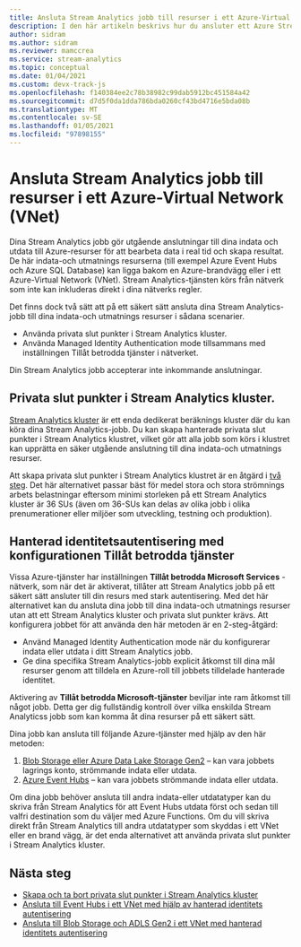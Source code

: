 ```yaml
---
title: Ansluta Stream Analytics jobb till resurser i ett Azure-Virtual Network (VNET)
description: I den här artikeln beskrivs hur du ansluter ett Azure Stream Analytics jobb med resurser som finns i ett VNET.
author: sidram
ms.author: sidram
ms.reviewer: mamccrea
ms.service: stream-analytics
ms.topic: conceptual
ms.date: 01/04/2021
ms.custom: devx-track-js
ms.openlocfilehash: f140384ee2c78b38982c99dab5912bc451584a42
ms.sourcegitcommit: d7d5f0da1dda786bda0260cf43bd4716e5bda08b
ms.translationtype: MT
ms.contentlocale: sv-SE
ms.lasthandoff: 01/05/2021
ms.locfileid: "97898155"
---
```

# <a name="connect-stream-analytics-jobs-to-resources-in-an-azure-virtual-network-vnet"></a>Ansluta Stream Analytics jobb till resurser i ett Azure-Virtual Network (VNet)

Dina Stream Analytics jobb gör utgående anslutningar till dina indata och utdata till Azure-resurser för att bearbeta data i real tid och skapa resultat. De här indata-och utmatnings resurserna (till exempel Azure Event Hubs och Azure SQL Database) kan ligga bakom en Azure-brandvägg eller i ett Azure-Virtual Network (VNet). Stream Analytics-tjänsten körs från nätverk som inte kan inkluderas direkt i dina nätverks regler.

Det finns dock två sätt att på ett säkert sätt ansluta dina Stream Analytics-jobb till dina indata-och utmatnings resurser i sådana scenarier.
* Använda privata slut punkter i Stream Analytics kluster.
* Använda Managed Identity Authentication mode tillsammans med inställningen Tillåt betrodda tjänster i nätverket.

Din Stream Analytics jobb accepterar inte inkommande anslutningar.

## <a name="private-endpoints-in-stream-analytics-clusters"></a>Privata slut punkter i Stream Analytics kluster.
[Stream Analytics kluster](https://docs.microsoft.com/azure/stream-analytics/cluster-overview) är ett enda dedikerat beräknings kluster där du kan köra dina Stream Analytics-jobb. Du kan skapa hanterade privata slut punkter i Stream Analytics klustret, vilket gör att alla jobb som körs i klustret kan upprätta en säker utgående anslutning till dina indata-och utmatnings resurser.

Att skapa privata slut punkter i Stream Analytics klustret är en åtgärd i [två steg](https://docs.microsoft.com/azure/stream-analytics/private-endpoints). Det här alternativet passar bäst för medel stora och stora strömnings arbets belastningar eftersom minimi storleken på ett Stream Analytics kluster är 36 SUs (även om 36-SUs kan delas av olika jobb i olika prenumerationer eller miljöer som utveckling, testning och produktion).

## <a name="managed-identity-authentication-with-allow-trusted-services-configuration"></a>Hanterad identitetsautentisering med konfigurationen Tillåt betrodda tjänster
Vissa Azure-tjänster har inställningen **Tillåt betrodda Microsoft Services** -nätverk, som när det är aktiverat, tillåter att Stream Analytics jobb på ett säkert sätt ansluter till din resurs med stark autentisering. Med det här alternativet kan du ansluta dina jobb till dina indata-och utmatnings resurser utan att ett Stream Analytics kluster och privata slut punkter krävs. Att konfigurera jobbet för att använda den här metoden är en 2-steg-åtgärd:
* Använd Managed Identity Authentication mode när du konfigurerar indata eller utdata i ditt Stream Analytics jobb.
* Ge dina specifika Stream Analytics-jobb explicit åtkomst till dina mål resurser genom att tilldela en Azure-roll till jobbets tilldelade hanterade identitet. 

Aktivering av **Tillåt betrodda Microsoft-tjänster** beviljar inte ram åtkomst till något jobb. Detta ger dig fullständig kontroll över vilka enskilda Stream Analyticss jobb som kan komma åt dina resurser på ett säkert sätt. 

Dina jobb kan ansluta till följande Azure-tjänster med hjälp av den här metoden:
1. [Blob Storage eller Azure Data Lake Storage Gen2](https://docs.microsoft.com/azure/stream-analytics/blob-output-managed-identity) – kan vara jobbets lagrings konto, strömmande indata eller utdata.
2. [Azure Event Hubs](https://docs.microsoft.com/azure/stream-analytics/event-hubs-managed-identity) – kan vara jobbets strömmande indata eller utdata.

Om dina jobb behöver ansluta till andra indata-eller utdatatyper kan du skriva från Stream Analytics för att Event Hubs utdata först och sedan till valfri destination som du väljer med Azure Functions. Om du vill skriva direkt från Stream Analytics till andra utdatatyper som skyddas i ett VNet eller en brand vägg, är det enda alternativet att använda privata slut punkter i Stream Analytics kluster.

## <a name="next-steps"></a>Nästa steg

* [Skapa och ta bort privata slut punkter i Stream Analytics kluster](https://docs.microsoft.com/azure/stream-analytics/private-endpoints)
* [Ansluta till Event Hubs i ett VNet med hjälp av hanterad identitets autentisering](https://docs.microsoft.com/azure/stream-analytics/event-hubs-managed-identity)
* [Ansluta till Blob Storage och ADLS Gen2 i ett VNet med hanterad identitets autentisering](https://docs.microsoft.com/azure/stream-analytics/blob-output-managed-identity)

